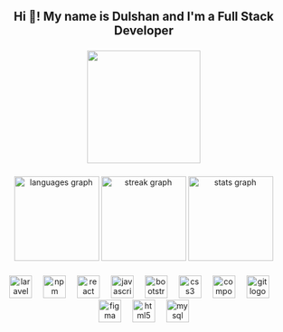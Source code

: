<h2 align="center">Hi 👋! My name is Dulshan and I'm a Full Stack Developer</h2>

###

<div align="center">
  <img height="200" src="https://lh3.googleusercontent.com/a/ACg8ocLVcVNnauCQrjOlTvnXkcH2ErizD1uO-3zpt5vGaCnInA=s360-c-no"  />
</div>

###

<div align="center">
  <img src="https://github-readme-stats.vercel.app/api/top-langs?username=Dilshan-Devops&locale=en&hide_title=false&layout=compact&card_width=320&langs_count=5&theme=aura&hide_border=false" height="150" alt="languages graph"  />
  <img src="https://streak-stats.demolab.com?user=Dilshan-Devops&locale=en&mode=weekly&theme=blueberry&hide_border=false&border_radius=5" height="150" alt="streak graph"  />
  <img src="https://github-readme-stats.vercel.app/api?username=Dilshan-Devops&hide_title=false&hide_rank=false&show_icons=true&include_all_commits=true&count_private=true&disable_animations=false&theme=aura&locale=en&hide_border=false" height="150" alt="stats graph"  />
</div>

###

<div align="center">
  <img src="https://cdn.jsdelivr.net/gh/devicons/devicon/icons/laravel/laravel-plain.svg" height="40" alt="laravel logo"  />
  <img width="12" />
  <img src="https://cdn.jsdelivr.net/gh/devicons/devicon/icons/npm/npm-original-wordmark.svg" height="40" alt="npm logo"  />
  <img width="12" />
  <img src="https://cdn.jsdelivr.net/gh/devicons/devicon/icons/react/react-original.svg" height="40" alt="react logo"  />
  <img width="12" />
  <img src="https://cdn.jsdelivr.net/gh/devicons/devicon/icons/javascript/javascript-original.svg" height="40" alt="javascript logo"  />
  <img width="12" />
  <img src="https://cdn.jsdelivr.net/gh/devicons/devicon/icons/bootstrap/bootstrap-original.svg" height="40" alt="bootstrap logo"  />
  <img width="12" />
  <img src="https://cdn.jsdelivr.net/gh/devicons/devicon/icons/css3/css3-original.svg" height="40" alt="css3 logo"  />
  <img width="12" />
  <img src="https://cdn.jsdelivr.net/gh/devicons/devicon/icons/composer/composer-original.svg" height="40" alt="composer logo"  />
  <img width="12" />
  <img src="https://cdn.jsdelivr.net/gh/devicons/devicon/icons/git/git-original.svg" height="40" alt="git logo"  />
  <img width="12" />
  <img src="https://cdn.jsdelivr.net/gh/devicons/devicon/icons/figma/figma-original.svg" height="40" alt="figma logo"  />
  <img width="12" />
  <img src="https://cdn.jsdelivr.net/gh/devicons/devicon/icons/html5/html5-original.svg" height="40" alt="html5 logo"  />
  <img width="12" />
  <img src="https://cdn.jsdelivr.net/gh/devicons/devicon/icons/mysql/mysql-original.svg" height="40" alt="mysql logo"  />
</div>

###
